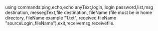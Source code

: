 using commands:ping,echo,echo anyText,login, login password,list,msg destination, messegText,file destination, fileName (file must be in home directory, fileName example "1.txt", received fileName "sourceLogin_fileName"),exit,receivemsg,receivefile.

